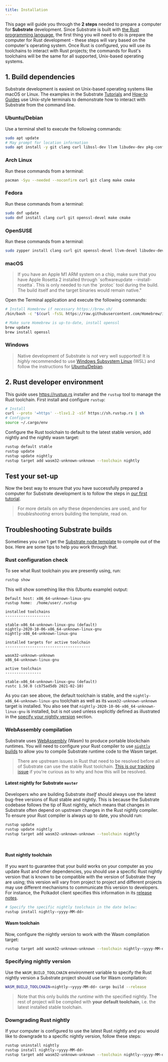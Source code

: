 ```yaml
---
title: Installation
---
```


This page will guide you through the **2 steps** needed to prepare a computer for **Substrate** development.
Since Substrate is built with [the Rust programming language](https://www.rust-lang.org/), the first
thing you will need to do is prepare the computer for Rust development - these steps will vary based
on the computer's operating system. Once Rust is configured, you will use its toolchains to interact
with Rust projects; the commands for Rust's toolchains will be the same for all supported,
Unix-based operating systems.

## 1. Build dependencies

Substrate development is easiest on Unix-based operating systems like macOS or Linux. The examples
in the Substrate [Tutorials](/tutorials) and [How-to Guides](/how-to-guides)
use Unix-style terminals to demonstrate how to interact with Substrate from the command line.

### Ubuntu/Debian

Use a terminal shell to execute the following commands:

```bash
sudo apt update
# May prompt for location information
sudo apt install -y git clang curl libssl-dev llvm libudev-dev pkg-config make cmake
```

### Arch Linux

Run these commands from a terminal:

```bash
pacman -Syu --needed --noconfirm curl git clang make cmake
```

### Fedora

Run these commands from a terminal:

```bash
sudo dnf update
sudo dnf install clang curl git openssl-devel make cmake
```

### OpenSUSE

Run these commands from a terminal:

```bash
sudo zypper install clang curl git openssl-devel llvm-devel libudev-devel make
```

### macOS

> If you have an Apple M1 ARM system on a chip, make sure that you have Apple Rosetta 2 installed through \`softwareupdate --install-rosetta\`. This is only needed to run the \`protoc\` tool during the build. The build itself and the target binaries would remain native."

Open the Terminal application and execute the following commands:

```bash
# Install Homebrew if necessary https://brew.sh/
/bin/bash -c "$(curl -fsSL https://raw.githubusercontent.com/Homebrew/install/master/install.sh)"

# Make sure Homebrew is up-to-date, install openssl
brew update
brew install openssl
```

### Windows

> Native development of Substrate is _not_ very well supported!
> It is _highly_ recommended to
use [Windows Subsystem Linux](https://docs.microsoft.com/en-us/windows/wsl/install-win10) (WSL)
and follow the instructions for [Ubuntu/Debian](#ubuntudebian).

## 2. Rust developer environment

This guide uses <https://rustup.rs> installer and the `rustup` tool to manage the Rust toolchain.
First install and configure `rustup`:

```bash
# Install
curl --proto '=https' --tlsv1.2 -sSf https://sh.rustup.rs | sh
# Configure
source ~/.cargo/env
```

Configure the Rust toolchain to default to the latest stable version, add nightly and the nightly wasm target:

```bash
rustup default stable
rustup update
rustup update nightly
rustup target add wasm32-unknown-unknown --toolchain nightly
```

## Test your set-up

Now the best way to ensure that you have successfully prepared a computer for Substrate
development is to follow the steps in [our first tutorial](https://docs.substrate.io/tutorials/v3/create-your-first-substrate-chain/).

> For more details on _why_ these dependencies are used, and for _troubleshooting_ errors building the template, read on.

## Troubleshooting Substrate builds

Sometimes you can't get the [Substrate node template](https://github.com/substrate-developer-hub/substrate-node-template)
to compile out of the box. Here are some tips to help you work through that.

### Rust configuration check

To see what Rust toolchain you are presently using, run:

```bash
rustup show
```

This will show something like this (Ubuntu example) output:

```text
Default host: x86_64-unknown-linux-gnu
rustup home:  /home/user/.rustup

installed toolchains
--------------------

stable-x86_64-unknown-linux-gnu (default)
nightly-2020-10-06-x86_64-unknown-linux-gnu
nightly-x86_64-unknown-linux-gnu

installed targets for active toolchain
--------------------------------------

wasm32-unknown-unknown
x86_64-unknown-linux-gnu

active toolchain
----------------

stable-x86_64-unknown-linux-gnu (default)
rustc 1.50.0 (cb75ad5db 2021-02-10)
```

As you can see above, the default toolchain is stable, and the
`nightly-x86_64-unknown-linux-gnu` toolchain as well as its `wasm32-unknown-unknown` target is installed.
You also see that `nightly-2020-10-06-x86_64-unknown-linux-gnu` is installed, but is not used unless explicitly defined as illustrated in the [specify your nightly version](#specifying-nightly-version)
section.

### WebAssembly compilation

Substrate uses [WebAssembly](https://webassembly.org) (Wasm) to produce portable blockchain
runtimes. You will need to configure your Rust compiler to use
[`nightly` builds](https://doc.rust-lang.org/book/appendix-07-nightly-rust.html) to allow you to
compile Substrate runtime code to the Wasm target.

> There are upstream issues in Rust that need to be resolved before all of Substrate can use
the stable Rust toolchain.
> [This is our tracking issue](https://github.com/paritytech/polkadot-sdk/issues/1252)
if you're curious as to why and how this will be resolved.

#### Latest nightly for Substrate `master`

Developers who are building Substrate _itself_ should always use the latest bug-free versions of
Rust stable and nightly. This is because the Substrate codebase follows the tip of Rust nightly,
which means that changes in Substrate often depend on upstream changes in the Rust nightly compiler.
To ensure your Rust compiler is always up to date, you should run:

```bash
rustup update
rustup update nightly
rustup target add wasm32-unknown-unknown --toolchain nightly
```

<br />
<Message
  type={`gray`}
  title={`Note`}
  text={`It may be necessary to occasionally rerun \`rustup update\` if a change in the upstream Substrate
codebase depends on a new feature of the Rust compiler. When you do this, both your nightly
and stable toolchains will be pulled to the most recent release, and for nightly, it is
generally _not_ expected to compile WASM without error (although it very often does).
Be sure to [specify your nightly version](#specifying-nightly-version) if you get WASM build errors
from \`rustup\` and [downgrade nightly as needed](#downgrading-rust-nightly).`}
/>

#### Rust nightly toolchain

If you want to guarantee that your build works on your computer as you update Rust and other
dependencies, you should use a specific Rust nightly version that is known to be
compatible with the version of Substrate they are using; this version will vary from project to
project and different projects may use different mechanisms to communicate this version to
developers. For instance, the Polkadot client specifies this information in its
[release notes](https://github.com/paritytech/polkadot/releases).

```bash
# Specify the specific nightly toolchain in the date below:
rustup install nightly-<yyyy-MM-dd>
```

#### Wasm toolchain

Now, configure the nightly version to work with the Wasm compilation target:

```bash
rustup target add wasm32-unknown-unknown --toolchain nightly-<yyyy-MM-dd>
```

### Specifying nightly version

Use the `WASM_BUILD_TOOLCHAIN` environment variable to specify the Rust nightly version a Substrate
project should use for Wasm compilation:

```bash
WASM_BUILD_TOOLCHAIN=nightly-<yyyy-MM-dd> cargo build --release
```

> Note that this only builds _the runtime_ with the specified nightly.
> The rest of project will be compiled with **your default toolchain**, i.e. the latest installed stable toolchain.


### Downgrading Rust nightly

If your computer is configured to use the latest Rust nightly and you would like to downgrade to a
specific nightly version, follow these steps:

```sh
rustup uninstall nightly
rustup install nightly-<yyyy-MM-dd>
rustup target add wasm32-unknown-unknown --toolchain nightly-<yyyy-MM-dd>
```
